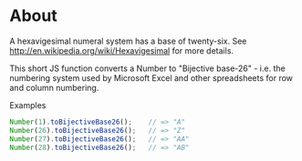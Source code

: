About
=============

A hexavigesimal numeral system has a base of twenty-six. See http://en.wikipedia.org/wiki/Hexavigesimal for more details.

This short JS function converts a Number to "Bijective base-26" - i.e. the numbering system used by Microsoft Excel and other spreadsheets for row and column numbering.

Examples
```javascript
Number(1).toBijectiveBase26();    // => "A"
Number(26).toBijectiveBase26();   // => "Z"
Number(27).toBijectiveBase26();   // => "AA"
Number(28).toBijectiveBase26();   // => "AB"
```
